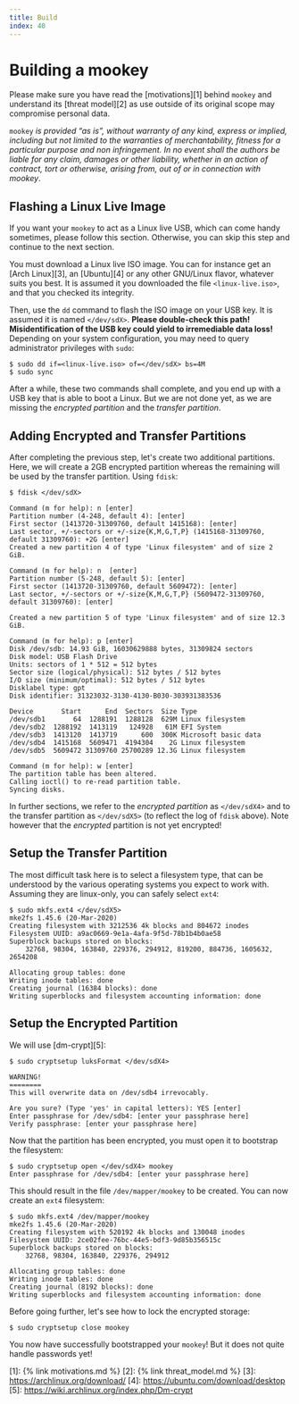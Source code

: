 ```yaml
---
title: Build
index: 40
---
```


# Building a mookey

Please make sure you have read the [motivations][1] behind `mookey` and
understand its [threat model][2] as use outside of its original scope may
compromise personal data.

`mookey` *is provided “as is”, without warranty of any kind, express or
implied, including but not limited to the warranties of merchantability,
fitness for a particular purpose and non infringement. In no event shall the
authors be liable for any claim, damages or other liability, whether in an
action of contract, tort or otherwise, arising from, out of or in connection
with mookey*.


## Flashing a Linux Live Image

If you want your `mookey` to act as a Linux live USB, which can come handy
sometimes, please follow this section. Otherwise, you can skip this step
and continue to the next section.

You must download a Linux live ISO image. You can for instance get an [Arch
Linux][3], an [Ubuntu][4] or any other GNU/Linux flavor, whatever suits you
best. It is assumed it you downloaded the file `<linux-live.iso>`, and that
you checked its integrity.

Then, use the `dd` command to flash the ISO image on your USB key. It is
assumed it is named `</dev/sdX>`. **Please double-check this path!
Misidentification of the USB key could yield to irremediable data loss!**
Depending on your system configuration, you may need to query administrator
privileges with `sudo`:

```
$ sudo dd if=<linux-live.iso> of=</dev/sdX> bs=4M
$ sudo sync
```

After a while, these two commands shall complete, and you end up with a USB key
that is able to boot a Linux. But we are not done yet, as we are missing the
*encrypted partition* and the *transfer partition*.


## Adding Encrypted and Transfer Partitions

After completing the previous step, let's create two additional partitions.
Here, we will create a 2GB encrypted partition whereas the remaining will
be used by the transfer partition. Using `fdisk`:

```
$ fdisk </dev/sdX>

Command (m for help): n [enter]
Partition number (4-248, default 4): [enter]
First sector (1413720-31309760, default 1415168): [enter]
Last sector, +/-sectors or +/-size{K,M,G,T,P} (1415168-31309760, default 31309760): +2G [enter]
Created a new partition 4 of type 'Linux filesystem' and of size 2 GiB.

Command (m for help): n  [enter]
Partition number (5-248, default 5): [enter]
First sector (1413720-31309760, default 5609472): [enter]
Last sector, +/-sectors or +/-size{K,M,G,T,P} (5609472-31309760, default 31309760): [enter]

Created a new partition 5 of type 'Linux filesystem' and of size 12.3 GiB.

Command (m for help): p [enter]
Disk /dev/sdb: 14.93 GiB, 16030629888 bytes, 31309824 sectors
Disk model: USB Flash Drive
Units: sectors of 1 * 512 = 512 bytes
Sector size (logical/physical): 512 bytes / 512 bytes
I/O size (minimum/optimal): 512 bytes / 512 bytes
Disklabel type: gpt
Disk identifier: 31323032-3130-4130-B030-303931383536

Device       Start      End  Sectors  Size Type
/dev/sdb1       64  1288191  1288128  629M Linux filesystem
/dev/sdb2  1288192  1413119   124928   61M EFI System
/dev/sdb3  1413120  1413719      600  300K Microsoft basic data
/dev/sdb4  1415168  5609471  4194304    2G Linux filesystem
/dev/sdb5  5609472 31309760 25700289 12.3G Linux filesystem

Command (m for help): w [enter]
The partition table has been altered.
Calling ioctl() to re-read partition table.
Syncing disks.
```

In further sections, we refer to the *encrypted partition* as `</dev/sdX4>` and
to the transfer partition as `</dev/sdX5>` (to reflect the log of `fdisk`
above). Note however that the *encrypted* partition is not yet encrypted!


## Setup the Transfer Partition

The most difficult task here is to select a filesystem type, that can be
understood by the various operating systems you expect to work with. Assuming
they are linux-only, you can safely select `ext4`:

```
$ sudo mkfs.ext4 </dev/sdX5>
mke2fs 1.45.6 (20-Mar-2020)
Creating filesystem with 3212536 4k blocks and 804672 inodes
Filesystem UUID: a9ac0669-9e1a-4afa-9f5d-78b1b4b0ae58
Superblock backups stored on blocks:
	32768, 98304, 163840, 229376, 294912, 819200, 884736, 1605632, 2654208

Allocating group tables: done
Writing inode tables: done
Creating journal (16384 blocks): done
Writing superblocks and filesystem accounting information: done
```


## Setup the Encrypted Partition

We will use [dm-crypt][5]:

```
$ sudo cryptsetup luksFormat </dev/sdX4>

WARNING!
========
This will overwrite data on /dev/sdb4 irrevocably.

Are you sure? (Type 'yes' in capital letters): YES [enter]
Enter passphrase for /dev/sdb4: [enter your passphrase here]
Verify passphrase: [enter your passphrase here]
```

Now that the partition has been encrypted, you must open it to bootstrap
the filesystem:

```
$ sudo cryptsetup open </dev/sdX4> mookey
Enter passphrase for /dev/sdb4: [enter your passphrase here]
```

This should result in the file `/dev/mapper/mookey` to be created. You can
now create an `ext4` filesystem:

```
$ sudo mkfs.ext4 /dev/mapper/mookey
mke2fs 1.45.6 (20-Mar-2020)
Creating filesystem with 520192 4k blocks and 130048 inodes
Filesystem UUID: 2ce02fee-76bc-44e5-bdf3-9d85b356515c
Superblock backups stored on blocks:
	32768, 98304, 163840, 229376, 294912

Allocating group tables: done
Writing inode tables: done
Creating journal (8192 blocks): done
Writing superblocks and filesystem accounting information: done
```

Before going further, let's see how to lock the encrypted storage:

```
$ sudo cryptsetup close mookey
```

You now have successfully bootstrapped your `mookey`! But it does not quite
handle passwords yet!


[1]: {% link motivations.md %}
[2]: {% link threat_model.md %}
[3]: https://archlinux.org/download/
[4]: https://ubuntu.com/download/desktop
[5]: https://wiki.archlinux.org/index.php/Dm-crypt
